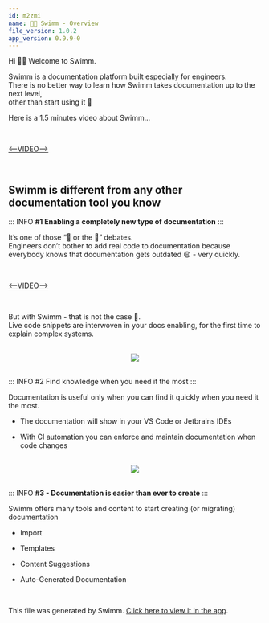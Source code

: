 ```yaml
---
id: m2zmi
name: 🙋🏻‍ Swimm - Overview
file_version: 1.0.2
app_version: 0.9.9-0
---
```


Hi 🙋🏻‍ Welcome to Swimm.

Swimm is a documentation platform built especially for engineers.  
There is no better way to learn how Swimm takes documentation up to the next level,  
other than start using it 💪




Here is a 1.5 minutes video about Swimm...

<br/>

[<--VIDEO-->](https://www.youtube.com/watch?v=mNvIzGI5y4A&ab_channel=Swimm)

<br/>

## Swimm is different from any other documentation tool you know




::: INFO **#1 Enabling a completely new type of documentation** :::

It’s one of those “🐓 or the 🥚” debates.  
Engineers don’t bother to add real code to documentation because everybody knows that documentation gets outdated 😩 - very quickly.

<br/>

[<--VIDEO-->](https://youtu.be/oyRMm9uxYwc)

<br/>

But with Swimm - that is not the case 🥳.  
Live code snippets are interwoven in your docs enabling, for the first time to explain complex systems.




<br/>

<div align="center"><img src="https://firebasestorage.googleapis.com/v0/b/swimm-dev-content/o/repositories%2FZ2l0aHViJTNBJTNBcHJvcGVydHktbGlzdGluZy1zYW5kYm94JTNBJTNBc3dpbW1pbw%3D%3D%2F7c69c87e-75cb-4cee-9a87-3fa53783aae2.png?alt=media&token=5517ffe0-45fe-4c55-8cea-887bf42f101d" style="width:'100%'"/></div>

<br/>

::: INFO #2 Find knowledge when you need it the most :::

Documentation is useful only when you can find it quickly when you need it the most.

*   The documentation will show in your VS Code or Jetbrains IDEs
    
*   With CI automation you can enforce and maintain documentation when code changes

<br/>

<div align="center"><img src="https://firebasestorage.googleapis.com/v0/b/swimm-dev-content/o/repositories%2FZ2l0aHViJTNBJTNBcHJvcGVydHktbGlzdGluZy1zYW5kYm94JTNBJTNBc3dpbW1pbw%3D%3D%2Fbb6b618f-7d3f-45b7-bd42-577e7f498876.png?alt=media&token=2e0d7904-a0b7-4574-bcd2-961aaa306eaf" style="width:'100%'"/></div>

<br/>

::: INFO **#3 - Documentation is easier than ever to create** :::

Swimm offers many tools and content to start creating (or migrating) documentation

*   Import
    
*   Templates
    
*   Content Suggestions
    
*   Auto-Generated Documentation
    




<br/>

This file was generated by Swimm. [Click here to view it in the app](http://localhost:5000/repos/Z2l0aHViJTNBJTNBcHJvcGVydHktbGlzdGluZy1zYW5kYm94JTNBJTNBc3dpbW1pbw==/docs/m2zmi).